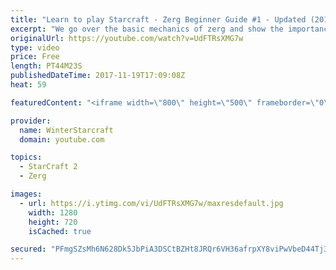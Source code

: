 ```yaml
---
title: "Learn to play Starcraft - Zerg Beginner Guide #1 - Updated (2017)"
excerpt: "We go over the basic mechanics of zerg and show the importance of understanding at least some of what your opponent is doing.  This guide is meant for players with an understanding of the objectives of starcraft but without any strong direction or gameplan, especially for each specific race! -- Watch"
originalUrl: https://youtube.com/watch?v=UdFTRsXMG7w
type: video
price: Free
length: PT44M23S
publishedDateTime: 2017-11-19T17:09:08Z
heat: 59

featuredContent: "<iframe width=\"800\" height=\"500\" frameborder=\"0\" src=\"https://www.youtube.com/embed/UdFTRsXMG7w\" allow=\"accelerometer; autoplay; encrypted-media; gyroscope; picture-in-picture\" allowfullscreen></iframe>"

provider:
  name: WinterStarcraft
  domain: youtube.com

topics:
  - StarCraft 2
  - Zerg

images:
  - url: https://i.ytimg.com/vi/UdFTRsXMG7w/maxresdefault.jpg
    width: 1280
    height: 720
    isCached: true

secured: "PFmgSZsMh6N628Dk5JbPiA3DSCtBZHt8JRQr6VH36afrpXY8viPwVbeD44Tj3I27kBb6hIvD+zebnNkIdUVPRZGiiHLCrwBN5xBbCGKFl5UXWNKQDPqj7JF6nS3a0MqG5KyPvDeQSoHNV3G8go0P/8P0ivubS/rG9LzNhFKg2MmktSc7eV4l/axN74KHf4r6nNk++Istir38oUrEtYbh0EyEBKmKM/VTzSg0sfqWbFwCMHgCaSs6P8yx4fmowJLlTT7AM8gWzcUg2/I0PwkcHsqdYZVqADlqL9nbP89z8dA+HT+tA3TdmWj4L3avYdwLNOeEuTFHSI7c2sq6iSAIffd+FS05pdKd0Jc7F8Ce1VRYyOKGZE0mbDozWb0sXOqsWMKLfw/3Svs73iyiUeiqaQS/Jxzg/MbazlrmVA1mN28KOQzUsvcRb3yGlXZXE2Jr;ZHMPZ2+DfkFWczIoEAO2fg=="
---
```


